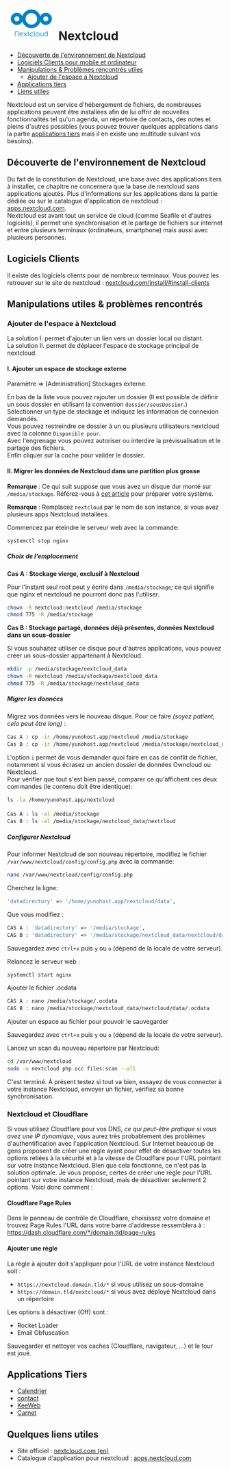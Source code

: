 # <img src="/images/nextcloud_logo.png" alt="logo de Nextcloud"> Nextcloud  

 - [Découverte de l'environnement de Nextcloud](#EnvironnementNextcloud)
 - [Logiciels Clients pour mobile et ordinateur](#LogicielsClients)
 - [Manipulations & Problèmes rencontrés utiles](#ManipulationsUtiles)
    - [Ajouter de l'espace à Nextcloud](#AjoutEspace)
 - [Applications tiers](#AppsTiers)
 - [Liens utiles](#liensutiles)

Nextcloud est un service d'hébergement de fichiers, de nombreuses applications peuvent être installées afin de lui offrir de nouvelles fonctionnalités tel qu'un agenda, un répertoire de contacts, des notes et pleins d'autres possibles (vous pouvez trouver quelques applications dans la partie [applications tiers](#AppsTiers) mais il en existe une multitude suivant vos besoins).

## Découverte de l'environnement de Nextcloud<a name="EnvironnementNextcloud" href=""></a>

Du fait de la constitution de Nextcloud, une base avec des applications tiers à installer, ce chapitre ne concernera que la base de nextcloud sans applications ajoutés. Plus d'informations sur les applications dans la partie dédiée ou sur le catalogue d'application de nextcloud : [apps.nextcloud.com](https://apps.nextcloud.com).  
Nextcloud est avant tout un service de cloud (comme Seafile et d'autres logiciels), il permet une synchronisation et le partage de fichiers sur internet et entre plusieurs terminaux (ordinateurs, smartphone) mais aussi avec plusieurs personnes.

## Logiciels Clients<a name="LogicielsClients" href=""></a>

Il existe des logiciels clients pour de nombreux terminaux. Vous pouvez les retrouver sur le site de nextcloud : [nextcloud.com/install/#install-clients](https://nextcloud.com/install/#install-clients)

## Manipulations utiles & problèmes rencontrés<a name="ManipulationsUtiles" href=""></a>

### Ajouter de l'espace à Nextcloud<a name="AjoutEspace" href=""></a>

La solution I. permet d'ajouter un lien vers un dossier local ou distant.  
La solution II. permet de déplacer l'espace de stockage principal de nextcloud.

#### I. Ajouter un espace de stockage externe

Paramètre => [Administration] Stockages externe.

En bas de la liste vous pouvez rajouter un dossier (Il est possible de définir un sous dossier en utilisant la convention `dossier/sousDossier`.)  
Sélectionner un type de stockage et indiquez les information de connexion demandés.  
Vous pouvez restreindre ce dossier à un ou plusieurs utilisateurs nextcloud avec la colonne `Disponible pour`.  
Avec l'engrenage vous pouvez autoriser ou interdire la prévisualisation et le partage des fichiers.  
Enfin cliquer sur la coche pour valider le dossier.

#### II. Migrer les données de Nextcloud dans une partition plus grosse

**Remarque** : Ce qui suit suppose que vous avez un disque dur monté sur `/media/stockage`. Référez-vous à [cet article](/external_storage) pour préparer votre système.

**Remarque** : Remplacez `nextcloud` par le nom de son instance, si vous avez plusieurs apps Nextcloud installées.

Commencez par éteindre le serveur web avec la commande:
```bash
systemctl stop nginx  
```

##### Choix de l'emplacement

**Cas A : Stockage vierge, exclusif à Nextcloud**

Pour l'instant seul root peut y écrire dans `/media/stockage`; ce qui signifie que nginx et nextcloud ne pourront donc pas l'utiliser.

```bash
chown -R nextcloud:nextcloud /media/stockage
chmod 775 -R /media/stockage
```

**Cas B : Stockage partagé, données déjà présentes, données Nextcloud dans un sous-dossier**

Si vous souhaitez utiliser ce disque pour d'autres applications, vous pouvez créer un sous-dossier appartenant à Nextcloud.

```bash
mkdir -p /media/stockage/nextcloud_data
chown -R nextcloud /media/stockage/nextcloud_data
chmod 775 -R /media/stockage/nextcloud_data
```

##### Migrer les données

Migrez vos données vers le nouveau disque. Pour ce faire *(soyez patient, cela peut être long)* :

```bash
Cas A : cp -ir /home/yunohost.app/nextcloud /media/stockage
Cas B : cp -ir /home/yunohost.app/nextcloud /media/stockage/nextcloud_data
```

L'option `i` permet de vous demander quoi faire en cas de conflit de fichier, notamment si vous écrasez un ancien dossier de données Owncloud ou Nextcloud.  
Pour vérifier que tout s'est bien passé, comparer ce qu'affichent ces deux commandes (le contenu doit être identique):

```bash
ls -la /home/yunohost.app/nextcloud

Cas A : ls -al /media/stockage
Cas B : ls -al /media/stockage/nextcloud_data/nextcloud
```

##### Configurer Nextcloud

Pour informer Nextcloud de son nouveau répertoire, modifiez le fichier `/var/www/nextcloud/config/config.php` avec la commande:

```bash
nano /var/www/nextcloud/config/config.php
```

Cherchez la ligne:

```bash
'datadirectory' => '/home/yunohost.app/nextcloud/data',
```

Que vous modifiez :

```bash
CAS A : 'datadirectory' => '/media/stockage',
CAS B : 'datadirectory' => '/media/stockage/nextcloud_data/nextcloud/data',
```

Sauvegardez avec `ctrl+x` puis `y` ou `o` (dépend de la locale de votre serveur).

Relancez le serveur web :

```bash
systemctl start nginx
```

Ajouter le fichier .ocdata
```bash
CAS A : nano /media/stockage/.ocdata
CAS B : nano /media/stockage/nextcloud_data/nextcloud/data/.ocdata
```
Ajouter un espace au fichier pour pouvoir le sauvegarder

Sauvegardez avec `ctrl+x` puis `y` ou `o` (dépend de la locale de votre serveur).

Lancez un scan du nouveau répertoire par Nextcloud:

```bash
cd /var/www/nextcloud
sudo -u nextcloud php occ files:scan --all
```

C'est terminé. À présent testez si tout va bien, essayez de vous connecter à votre instance Nextcloud, envoyer un fichier, vérifiez sa bonne synchronisation.


### Nextcloud et Cloudflare

Si vous utilisez Cloudflare pour vos DNS, *ce qui peut-être pratique si vous avez une IP dynamique*, vous aurez très probablement des problèmes d'authentification avec l'application Nextcloud. Sur Internet beaucoup de gens proposent de créer une règle ayant pour effet de désactiver toutes les options reliées à la sécurité et à la vitesse de Cloudflare pour l'URL pointant sur votre instance Nextcloud. Bien que cela fonctionne, ce n'est pas la solution optimale. Je vous propose, certes de créer une règle pour l'URL pointant sur votre instance Nextcloud, mais de désactiver seulement 2 options. Voici donc comment :

#### Cloudflare Page Rules

Dans le panneau de contrôle de Cloudflare, choisissez votre domaine et trouvez Page Rules
l'URL dans votre barre d'addresse ressemblera à : https://dash.cloudflare.com/*/domain.tld/page-rules

#### Ajouter une règle

La règle à ajouter doit s'appliquer pour l'URL de votre instance Nextcloud soit :
- `https://nextcloud.domain.tld/*` si vous utilisez un sous-domaine
- `https://domain.tld/nextcloud/*` si vous avez déployé Nextcloud dans un répertoire

Les options à désactiver (Off) sont :

- Rocket Loader
- Email Obfuscation

Sauvegarder et nettoyer vos caches (Cloudflare, navigateur, ...) et le tour est joué.

## Applications Tiers<a name="AppsTiers" href=""></a>

 + [Calendrier](/app_nextcloud_calendar)
 + [contact](/app_nextcloud_contact)
 + [KeeWeb](/app_nextcloud_keeweb)
 + [Carnet](/app_nextcloud_carnet)

## Quelques liens utiles<a name="liensutiles" href=""></a>

+ Site officiel : [nextcloud.com (en)](https://nextcloud.com/)
+ Catalogue d'application pour nextcloud : [apps.nextcloud.com](https://apps.nextcloud.com/)
